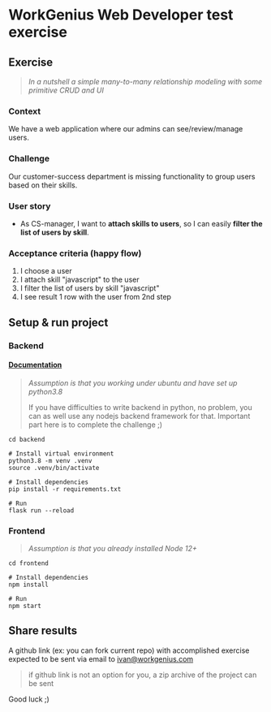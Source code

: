 # WorkGenius Web Developer test exercise

## Exercise

> _In a nutshell a simple many-to-many relationship modeling with some primitive CRUD and UI_

### Context

We have a web application where our admins can see/review/manage users.

### Challenge

Our customer-success department is missing functionality to group users based on their skills.

### User story

- As CS-manager, I want to **attach skills to users**, so I can easily **filter the list of users by skill**.

### Acceptance criteria (happy flow)

1. I choose a user
2. I attach skill "javascript" to the user
3. I filter the list of users by skill "javascript"
4. I see result 1 row with the user from 2nd step

## Setup & run project

### Backend

#### [Documentation](https://github.com/SharathPrakash/web_test/backend#api-documentation)

> _Assumption is that you working under ubuntu and have set up python3.8_
> 
> If you have difficulties to write backend in python, no problem, you can as well use any nodejs backend framework for that. Important part here is to complete the challenge ;)

```shell
cd backend

# Install virtual environment
python3.8 -m venv .venv
source .venv/bin/activate

# Install dependencies
pip install -r requirements.txt

# Run
flask run --reload
```

### Frontend

> _Assumption is that you already installed Node 12+_

```shell
cd frontend

# Install dependencies
npm install

# Run
npm start
```

## Share results

A github link (ex: you can fork current repo) with accomplished exercise expected to be sent via email to ivan@workgenius.com

> if github link is not an option for you, a zip archive of the project can be sent

Good luck ;) 
